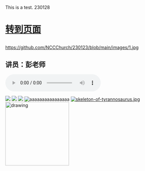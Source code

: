 This is a test.  230128

# [转到页面](https://nccchurch.github.io/test/)
##
https://github.com/NCCChurch/230123/blob/main/images/1.jpg

## 讲员：彭老师
<audio controls src="https://github.com/NCCChurch/230123/blob/main/230123.mp3"></audio>

![](https://i.postimg.cc/LX3MfLYd/strawberry.png)
![](https://i.postimg.cc/9X1hQPHZ/skeleton-of-tyrannosaurus.jpg)
![](https://i.postimg.cc/cC1GcCwv/skeleton-of-kangaroo.jpg)
![aaaaaaaaaaaaaaaa](https://i.postimg.cc/cC1GcCwv/skeleton-of-kangaroo.jpg)
[![skeleton-of-tyrannosaurus.jpg](https://i.postimg.cc/9X1hQPHZ/skeleton-of-tyrannosaurus.jpg)](https://postimg.cc/kDVZjb4g)
<img src="https://i.postimg.cc/LX3MfLYd/strawberry.png" alt="drawing" width="200"/>
